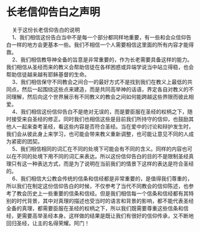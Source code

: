 # 长老信仰告白之声明



<p>&nbsp; &nbsp; 关于这份长老信仰告白的说明<br />
&nbsp; &nbsp; 1、我们相信这份告白当中不是每一个部分都同样地重要，有一些和会众信仰告白一样的地方会更基本一些。我们不相信一个人需要相信这里面的所有内容才能得救。<br />
&nbsp; &nbsp; 2、我们相信教导神全备的旨意是非常重要的，作为长老需要具备这样的能力。我们相信从圣经而来的教义会帮助信徒在各样困惑或异端学说当中站立得稳，也会帮助信徒越来越有耶稣基督的生命。<br />
&nbsp; &nbsp; 3、我们相信保守不同教会之间合一的最好方式不是找到我们在教义上最低的共同点，然后一起围绕这些点来建造，而是共同高举神的话语，界定各自对教义的不同理解，然后向这个世界展示有不同教义的教会之间如何能跨越这些界限而彼此相爱。<br />
&nbsp; &nbsp; 4、我们相信这份信仰告白不是绝对无误的，而是要臣服在圣经的权柄之下，随时接受来自圣经的修正。同时我们也相信这些是目前我们所持守的信仰，也鼓励其他人一起来查考圣经，看这些内容是否符合圣经。当在爱中的讨论和辩护发生时，我们会从彼此身上来学习，也可能会带来教义重新调整，也可能让意见不同的人成为紧密的团契。<br />
&nbsp; &nbsp; 5、我们相信相同的词汇在不同的处境下可能会有不同的含义。同样的内容也可以在不同的处境下用不同的词汇来表达。所以这份信仰告白的目的不是限制圣经真理只有这一种表达方式，而是为了说明在当前我们的情景下这样的表达是符合圣经的。<br />
&nbsp; &nbsp; 6、我们相信大公教会传统的信条和信经都是非常重要的，是值得我们尊重的，所以我们在制定这份信仰告白的时候，不仅参考了当代不同教会的信仰陈述，也参考了教会历史上一些重要的信条和信经。但是我们相信每一个信条和信经都有其特别的时代背景，其中对真理的描述也受当时的语言和背景的影响，都不能代表圣经全备的真理，都需要臣服在圣经的权柄之下，所以我们既需要尊重这些信条和信经，更需要高举圣经本身。这样做的结果是既让我们有很好的信仰传承，又不断地回归圣经，让主的名得荣耀。阿门！</p>